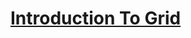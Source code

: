 # [Introduction To Grid](https://www.theodinproject.com/lessons/node-path-intermediate-html-and-css-introduction-to-grid)
